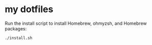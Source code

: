 # my dotfiles

Run the install script to install Homebrew, ohmyzsh, and Homebrew packages:

```sh
./install.sh
```